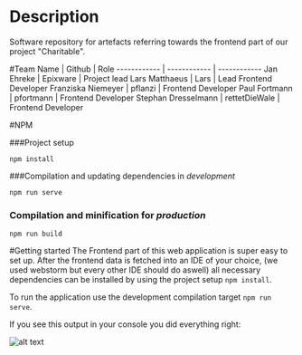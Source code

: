 # Description
Software repository for artefacts referring towards the frontend part of our project "Charitable".

#Team
Name | Github | Role
------------ | ------------ | ------------
Jan Ehreke | Epixware | Project lead
Lars Matthaeus | Lars | Lead Frontend Developer
Franziska Niemeyer | pflanzi | Frontend Developer
Paul Fortmann | pfortmann | Frontend Developer
Stephan Dresselmann | rettetDieWale | Frontend Developer

#NPM

###Project setup
```
npm install
```

###Compilation and updating dependencies in *development*
```
npm run serve
```

### Compilation and minification for *production*
```
npm run build
```

#Getting started
The Frontend part of this web application is super easy to set up.
After the frontend data is fetched into an IDE of your choice, (we used webstorm but every other IDE should do aswell)
all necessary dependencies can be installed by using the project setup ````npm install````.

To run the application use the development compilation target ````npm run serve````.

If you see this output in your console you did everything right:

![alt text](https://cdn.discordapp.com/attachments/606580413669834891/870564198420213820/console.png)




